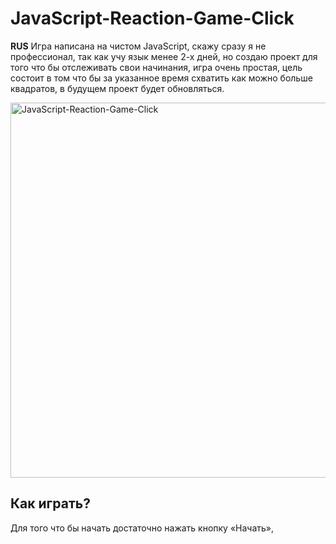 # JavaScript-Reaction-Game-Click
<b>RUS</b> Игра написана на чистом JavaScript, скажу сразу я не профессионал, так как учу язык менее 2-х дней, но создаю проект для того что бы отслеживать свои начинания, игра очень простая, цель состоит в том что бы за указанное время схватить как можно больше квадратов, в будущем проект будет обновляться.
 <br>
 
 <img src="https://sun9-62.userapi.com/qKx1-1Jntn3uC11teHoRhlBVBMtuw6BgW_rcMw/JNn_zgtuaco.jpg" title="JavaScript-Reaction-Game-Click" width="600" heigth="600" align="center">
 
<h2>Как играть?</h2>
Для того что бы начать достаточно нажать кнопку «Начать», 
